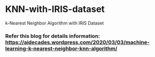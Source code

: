 # KNN-with-IRIS-dataset
k-Nearest Neighbor Algorithm with IRIS Dataset

### Refer this blog for details information: https://aidecades.wordpress.com/2020/03/03/machine-learning-k-nearest-neighbor-knn-algorithm/
